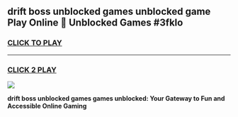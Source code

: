 
## drift boss unblocked games unblocked game Play Online 👋 Unblocked Games #3fklo
<h3>
<a href="https://premium.freeplayer.one?title=drift_boss_unblocked_games&ref=21F">CLICK TO PLAY</a></h3>
<hr>

<h3>
<a href="https://premium.freeplayer.one?title=drift_boss_unblocked_games&ref=21F">CLICK 2 PLAY</a>
  
</h3>

<a href="https://premium.freeplayer.one?title=drift_boss_unblocked_games&ref=21F/"><img src="https://clearcache.store/games.png"></a>


**drift boss unblocked games games unblocked: Your Gateway to Fun and Accessible Online Gaming**
